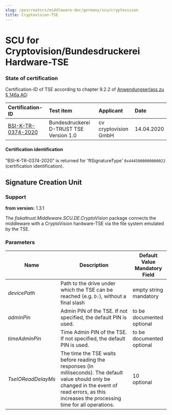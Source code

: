 ```yaml
---
slug: /poscreators/middleware-doc/germany/scu/cryptovision
title: Cryptovision-TSE
---
```


# SCU for Cryptovision/Bundesdruckerei Hardware-TSE

### State of certification

Certification-ID of TSE according to chapter 9.2.2 of [Anwendungserlass zu § 146a AO](https://docs.fiskaltrust.cloud/doc/productdescription-de-doc/product-service-description/media/2019-06-17-einfuehrung-paragraf-146a-AO-anwendungserlass-zu-paragraf-146a-AO.pdf):

| Certification-ID                                             | Test item                               | Applicant            | Date       |
| :----------------------------------------------------------- | :-------------------------------------- | :------------------- | :--------- |
| [BSI-K-TR-0374-2020](https://www.bsi.bund.de/SharedDocs/Zertifikate_TR/Technische_Sicherheitseinrichtungen/BSI-K-TR-0374-2020.html) | Bundesdruckerei D-TRUST TSE Version 1.0 | cv cryptovision GmbH | 14.04.2020 |

#### Certification identification

"BSI-K-TR-0374-2020" is returned for 'ftSignatureType' `0x4445000000000022` (certification identification). 

## Signature Creation Unit

### Support

**from version:** 1.3.1

The _fiskaltrust.Middleware.SCU.DE.CryptoVision_ package connects the middleware with a CryptoVision hardware-TSE via the file system emulated by the TSE.

### Parameters

| Name | Description | **Default Value**<br />**Mandatory Field** |
| ---- | ------------ |--------- |
| _devicePath_ | Path to the drive under which the TSE can be reached (e.g. ` D: `), without a final slash | empty string<br />mandatory |
| _adminPin_ | Admin PIN of the TSE. If not specified, the default PIN is used. | to be documented<br />optional |
| _timeAdminPin_ | Time Admin PIN of the TSE. If not specified, the default PIN is used. | to be documented<br />optional |
| _TseIOReadDelayMs_ | The time the TSE waits before reading the responses (in milliseconds). The default value should only be changed in the event of read errors, as this increases the processing time for all operations. | 10<br />optional |
